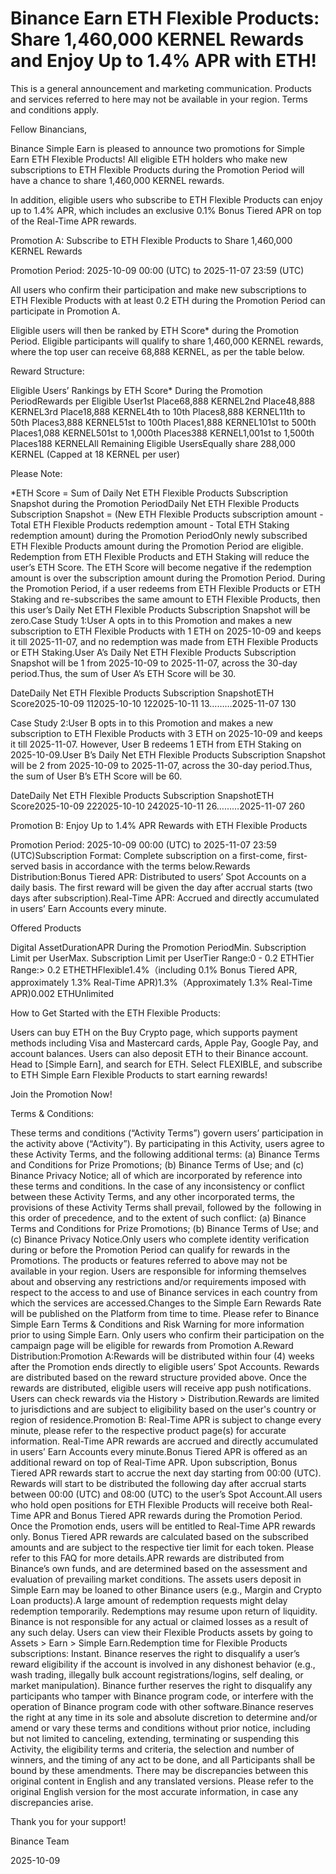 # Binance Earn ETH Flexible Products: Share 1,460,000 KERNEL Rewards and Enjoy Up to 1.4% APR with ETH!

This is a general announcement and marketing communication. Products and services referred to here may not be available in your region. Terms and conditions apply. 

Fellow Binancians,

Binance Simple Earn is pleased to announce two promotions for Simple Earn ETH Flexible Products! All eligible ETH holders who make new subscriptions to ETH Flexible Products during the Promotion Period will have a chance to share 1,460,000 KERNEL rewards. 

In addition, eligible users who subscribe to ETH Flexible Products can enjoy up to 1.4% APR, which includes an exclusive 0.1% Bonus Tiered APR on top of the Real-Time APR rewards. 

Promotion A: Subscribe to ETH Flexible Products to Share 1,460,000 KERNEL Rewards

Promotion Period: 2025-10-09 00:00 (UTC) to 2025-11-07 23:59 (UTC)

All users who confirm their participation and make new subscriptions to ETH Flexible Products with at least 0.2 ETH during the Promotion Period can participate in Promotion A. 

Eligible users will then be ranked by ETH Score* during the Promotion Period. Eligible participants will qualify to share 1,460,000 KERNEL rewards, where the top user can receive 68,888 KERNEL, as per the table below.

Reward Structure:

Eligible Users’ Rankings by ETH Score* During the Promotion PeriodRewards per Eligible User1st Place68,888 KERNEL2nd Place48,888 KERNEL3rd Place18,888 KERNEL4th to 10th Places8,888 KERNEL11th to 50th Places3,888 KERNEL51st to 100th Places1,888 KERNEL101st to 500th Places1,088 KERNEL501st to 1,000th Places388 KERNEL1,001st to 1,500th Places188 KERNELAll Remaining Eligible UsersEqually share 288,000 KERNEL (Capped at 18 KERNEL per user)

Please Note:

*ETH Score = Sum of Daily Net ETH Flexible Products Subscription Snapshot during the Promotion PeriodDaily Net ETH Flexible Products Subscription Snapshot = (New ETH Flexible Products subscription amount - Total ETH Flexible Products redemption amount - Total ETH Staking redemption amount) during the Promotion PeriodOnly newly subscribed ETH Flexible Products amount during the Promotion Period are eligible. Redemption from ETH Flexible Products and ETH Staking will reduce the user’s ETH Score. The ETH Score will become negative if the redemption amount is over the subscription amount during the Promotion Period. During the Promotion Period, if a user redeems from ETH Flexible Products or ETH Staking and re-subscribes the same amount to ETH Flexible Products, then this user’s Daily Net ETH Flexible Products Subscription Snapshot will be zero.Case Study 1:User A opts in to this Promotion and makes a new subscription to ETH Flexible Products with 1 ETH on 2025-10-09 and keeps it till 2025-11-07, and no redemption was made from ETH Flexible Products or ETH Staking.User A’s Daily Net ETH Flexible Products Subscription Snapshot will be 1 from 2025-10-09 to 2025-11-07, across the 30-day period.Thus, the sum of User A’s ETH Score will be 30.

DateDaily Net ETH Flexible Products Subscription SnapshotETH Score2025-10-09 112025-10-10 122025-10-11 13………2025-11-07 130

Case Study 2:User B opts in to this Promotion and makes a new subscription to ETH Flexible Products with 3 ETH on 2025-10-09 and keeps it till 2025-11-07. However, User B redeems 1 ETH from ETH Staking on 2025-10-09.User B’s Daily Net ETH Flexible Products Subscription Snapshot will be 2 from 2025-10-09 to 2025-11-07, across the 30-day period.Thus, the sum of User B’s ETH Score will be 60.

DateDaily Net ETH Flexible Products Subscription SnapshotETH Score2025-10-09 222025-10-10 242025-10-11 26………2025-11-07 260

Promotion B: Enjoy Up to 1.4% APR Rewards with ETH Flexible Products

Promotion Period: 2025-10-09 00:00 (UTC) to 2025-11-07 23:59 (UTC)Subscription Format: Complete subscription on a first-come, first-served basis in accordance with the terms below.Rewards Distribution:Bonus Tiered APR: Distributed to users’ Spot Accounts on a daily basis. The first reward will be given the day after accrual starts (two days after subscription).Real-Time APR: Accrued and directly accumulated in users’ Earn Accounts every minute.

Offered Products

Digital AssetDurationAPR During the Promotion PeriodMin. Subscription Limit per UserMax. Subscription Limit per UserTier Range:0 - 0.2 ETHTier Range:> 0.2 ETHETHFlexible1.4%（including 0.1% Bonus Tiered APR, approximately 1.3% Real-Time APR)1.3%（Approximately 1.3% Real-Time APR)0.002 ETHUnlimited

How to Get Started with the ETH Flexible Products:

Users can buy ETH on the Buy Crypto page, which supports payment methods including Visa and Mastercard cards, Apple Pay, Google Pay, and account balances. Users can also deposit ETH to their Binance account. Head to [Simple Earn], and search for ETH. Select FLEXIBLE, and subscribe to ETH Simple Earn Flexible Products to start earning rewards!

Join the Promotion Now!

Terms & Conditions:

These terms and conditions (“Activity Terms”) govern users’ participation in the activity above (“Activity”). By participating in this Activity, users agree to these Activity Terms, and the following additional terms: (a) Binance Terms and Conditions for Prize Promotions; (b) Binance Terms of Use; and (c) Binance Privacy Notice; all of which are incorporated by reference into these terms and conditions. In the case of any inconsistency or conflict between these Activity Terms, and any other incorporated terms, the provisions of these Activity Terms shall prevail, followed by the  following in this order of precedence, and to the extent of such conflict: (a) Binance Terms and Conditions for Prize Promotions; (b) Binance Terms of Use; and (c) Binance Privacy Notice.Only users who complete identity verification during or before the Promotion Period can qualify for rewards in the Promotions. The products or features referred to above may not be available in your region. Users are responsible for informing themselves about and observing any restrictions and/or requirements imposed with respect to the access to and use of Binance services in each country from which the services are accessed.Changes to the Simple Earn Rewards Rate will be published on the Platform from time to time. Please refer to Binance Simple Earn Terms & Conditions and Risk Warning for more information prior to using Simple Earn. Only users who confirm their participation on the campaign page will be eligible for rewards from Promotion A.Reward Distribution:Promotion A:Rewards will be distributed within four (4) weeks after the Promotion ends directly to eligible users’ Spot Accounts. Rewards are distributed based on the reward structure provided above. Once the rewards are distributed, eligible users will receive app push notifications. Users can check rewards via the History > Distribution.Rewards are limited to jurisdictions and are subject to eligibility based on the user's country or region of residence.Promotion B: Real-Time APR is subject to change every minute, please refer to the respective product page(s) for accurate information. Real-Time APR rewards are accrued and directly accumulated in users’ Earn Accounts every minute.Bonus Tiered APR is offered as an additional reward on top of Real-Time APR. Upon subscription, Bonus Tiered APR rewards start to accrue the next day starting from 00:00 (UTC). Rewards will start to be distributed the following day after accrual starts between 00:00 (UTC) and 08:00 (UTC) to the user’s Spot Account.All users who hold open positions for ETH Flexible Products will receive both Real-Time APR and Bonus Tiered APR rewards during the Promotion Period. Once the Promotion ends, users will be entitled to Real-Time APR rewards only. Bonus Tiered APR rewards are calculated based on the subscribed amounts and are subject to the respective tier limit for each token. Please refer to this FAQ for more details.APR rewards are distributed from Binance’s own funds, and are determined based on the assessment and evaluation of prevailing market conditions. The assets users deposit in Simple Earn may be loaned to other Binance users (e.g., Margin and Crypto Loan products).A large amount of redemption requests might delay redemption temporarily. Redemptions may resume upon return of liquidity. Binance is not responsible for any actual or claimed losses as a result of any such delay. Users can view their Flexible Products assets by going to Assets > Earn > Simple Earn.Redemption time for Flexible Products subscriptions: Instant. Binance reserves the right to disqualify a user’s reward eligibility if the account is involved in any dishonest behavior (e.g., wash trading, illegally bulk account registrations/logins, self dealing, or market manipulation). Binance further reserves the right to disqualify any participants who tamper with Binance program code, or interfere with the operation of Binance program code with other software.Binance reserves the right at any time in its sole and absolute discretion to determine and/or amend or vary these terms and conditions without prior notice, including but not limited to canceling, extending, terminating or suspending this Activity, the eligibility terms and criteria, the selection and number of winners, and the timing of any act to be done, and all Participants shall be bound by these amendments. There may be discrepancies between this original content in English and any translated versions. Please refer to the original English version for the most accurate information, in case any discrepancies arise.

Thank you for your support!

Binance Team

2025-10-09
